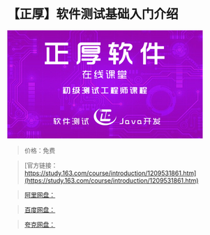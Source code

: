 # 【正厚】软件测试基础入门介绍

![img](../../../assets/study163/free/b3ba43555d124b3aa2cf38543a7a6047.jpg)

> 价格：免费

> [官方链接：https://study.163.com/course/introduction/1209531861.htm](https://study.163.com/course/introduction/1209531861.htm)

> [阿里网盘：]()

> [百度网盘：]()

> [夸克网盘：]()
